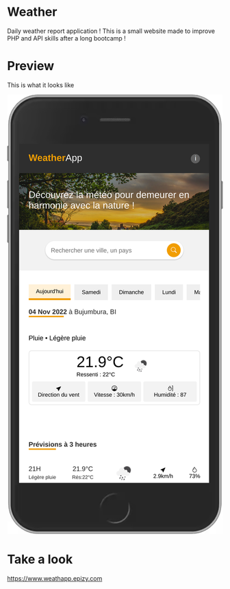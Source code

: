 # Weather
Daily weather report application !
This is a small website made to improve PHP and API skills after a long bootcamp !

# Preview

This is what it looks like

![Preview sreenshot](https://github.com/AntaresMugisho/Weather/blob/main/images/preview0.png?raw=true)

# Take a look
 https://www.weathapp.epizy.com